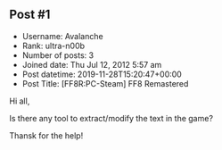 ## Post #1
- Username: Avalanche
- Rank: ultra-n00b
- Number of posts: 3
- Joined date: Thu Jul 12, 2012 5:57 am
- Post datetime: 2019-11-28T15:20:47+00:00
- Post Title: [FF8R:PC-Steam] FF8 Remastered

Hi all,

Is there any tool to extract/modify the text in the game?

Thansk for the help!
